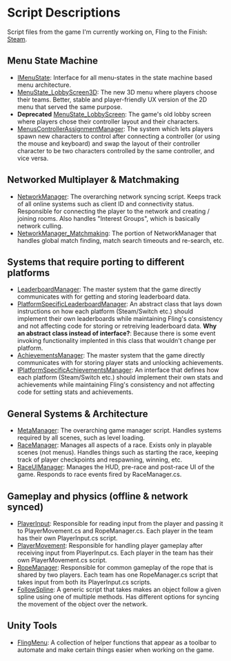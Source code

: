 # Script Descriptions

Script files from the game I'm currently working on, Fling to the Finish: [Steam](https://store.steampowered.com/app/1054430/Fling_to_the_Finish/).

## Menu State Machine
- [IMenuState](Menus/IMenuState.cs): Interface for all menu-states in the state machine based menu architecture.
- [MenuState_LobbyScreen3D](Menus/MenuState_LobbyScreen3D.cs): The new 3D menu where players choose their teams. Better, stable and player-friendly UX version of the 2D menu that served the same purpose.
- **Deprecated** [MenuState_LobbyScreen](Menus/MenuState_LobbyScreen.cs): The game's old lobby screen where players chose their controller layout and their characters.
- [MenusControllerAssignmentManager](Menus/MenusControllerAssignmentManager.cs): The system which lets players spawn new characters to control after connecting a controller (or using the mouse and keyboard) and swap the layout of their controller character to be two characters controlled by the same controller, and vice versa.

## Networked Multiplayer & Matchmaking
- [NetworkManager](Network/NetworkManager.cs): The overarching network syncing script. Keeps track of all online systems such as client ID and connectivity status. Responsible for connecting the player to the network and creating / joining rooms. Also handles "Interest Groups", which is basically network culling.
- [NetworkManager_Matchmaking](Network/NetworkManager_Matchmaking.cs): The portion of NetworkManager that handles global match finding, match search timeouts and re-search, etc.

## Systems that require porting to different platforms
- [LeaderboardManager](Leaderboards/LeaderboardManager.cs): The master system that the game directly communicates with for getting and storing leaderboard data.
- [PlatformSpecificLeaderboardManager](Leaderboards/PlatformSpecificLeaderboardManager.cs): An abstract class that lays down instructions on how each platform (Steam/Switch etc.) should implement their own leaderboards while maintaining Fling's consistency and not affecting code for storing or retreiving leaderboard data. **Why an abstract class instead of interface?**: Because there is some event invoking functionality implented in this class that wouldn't change per platform.
- [AchievementsManager](Acheivements/AchievementsManager.cs): The master system that the game directly communicates with for storing player stats and unlocking achievements.
- [IPlatformSpecificAchievementsManager](Achievements/PlatformSpecificAchievementsManager.cs): An interface that defines how each platform (Steam/Switch etc.) should implement their own stats and achievements while maintaining Fling's consistency and not affecting code for setting stats and achievements.

## General Systems & Architecture
- [MetaManager](MetaManager.cs): The overarching game manager script. Handles systems required by all scenes, such as level loading.
- [RaceManager](RaceManager.cs): Manages all aspects of a race. Exists only in playable scenes (not menus). Handles things such as starting the race, keeping track of player checkpoints and respawning, winning, etc.
- [RaceUIManager](RaceUIManager.cs): Manages the HUD, pre-race and post-race UI of the game. Responds to race events fired by RaceManager.cs.

## Gameplay and physics (offline & network synced)
- [PlayerInput](PlayerInput.cs): Responsible for reading input from the player and passing it to PlayerMovement.cs and RopeManager.cs. Each player in the team has their own PlayerInput.cs script.
- [PlayerMovement](PlayerMovement.cs): Responsible for handling player gameplay after receiving input from PlayerInput.cs. Each player in the team has their own PlayerMovement.cs script.
- [RopeManager](RopeManager.cs): Responsible for common gameplay of the rope that is shared by two players. Each team has one RopeManager.cs script that takes input from both its PlayerInput.cs scripts.
- [FollowSpline](FollowSpline.cs): A generic script that takes makes an object follow a given spline using one of multiple methods. Has different options for syncing the movement of the object over the network.

## Unity Tools
- [FlingMenu](FlingMenu.cs): A collection of helper functions that appear as a toolbar to automate and make certain things easier when working on the game.
